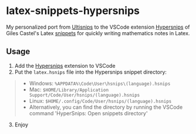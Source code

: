 # latex-snippets-hypersnips
My personalized port from [Ultisnips](https://github.com/sirver/UltiSnips) to the VSCode extension [Hypersnips](https://github.com/draivin/hsnips) of Giles Castel's Latex [snippets](https://github.com/gillescastel/latex-snippets) for quickly writing mathematics notes in Latex.

## Usage
1. Add the [Hypersnips](https://github.com/draivin/hsnips) extension to VSCode
2. Put the `latex.hsnips` file into the Hypersnips snippet directory:
  >- Windows: `%APPDATA%\Code\User\hsnips\(language).hsnips`
  >- Mac: `$HOME/Library/Application Support/Code/User/hsnips/(language).hsnips`
  >- Linux: `$HOME/.config/Code/User/hsnips/(language).hsnips`
  >- Alternatively, you can find the directory by running the VSCode command 'HyperSnips: Open snippets directory'
3. Enjoy
